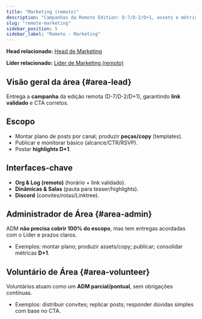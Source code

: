 ```yaml
---
title: "Marketing (remoto)"
description: "Campanhas da Remote Edition: D-7/D-2/D+1, assets e métricas."
slug: "remote-marketing"
sidebar_position: 5
sidebar_label: "Remoto - Marketing"
---
```


**Head relacionado:** [Head de Marketing](/notes/projects/speakup-community/org/heads#head-marketing)

**Líder relacionado:** [Líder de Marketing (remoto)](/notes/projects/speakup-community/org/area-leads#remote-marketing)

## Visão geral da área {#area-lead}

Entrega a **campanha** da edição remota (D-7/D-2/D+1), garantindo **link validado** e CTA corretos.

## Escopo

- Montar plano de posts por canal; produzir **peças/copy** (templates).
- Publicar e monitorar básico (alcance/CTR/RSVP).
- Postar **highlights D+1**.

## Interfaces-chave

- **Org & Log (remoto)** (horário + link validado).
- **Dinâmicas & Salas** (pauta para teaser/highlights).
- **Discord** (convites/rotas/Linktree).

## Administrador de Área {#area-admin}

ADM **não precisa cobrir 100% do escopo**, mas tem entregas acordadas com o Líder e prazos claros.

- Exemplos: montar plano; produzir assets/copy; publicar; consolidar métricas **D+1**.

## Voluntário de Área {#area-volunteer}

Voluntários atuam como um **ADM parcial/pontual**, sem obrigações contínuas.

- Exemplos: distribuir convites; replicar posts; responder dúvidas simples com base no CTA.
